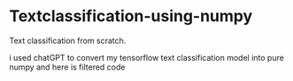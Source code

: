 # Textclassification-using-numpy
Text classification from scratch. 

i used chatGPT to convert my tensorflow text classification model into pure numpy and here is filtered code
